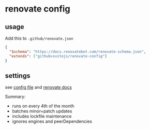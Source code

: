 # renovate config

## usage

Add this to `.github/renovate.json`
```json
{
  "$schema": "https://docs.renovatebot.com/renovate-schema.json",
  "extends": ["github>svitejs/renovate-config"]
}
```

## settings

see [config file](./default.json) and [renovate docs](https://docs.renovatebot.com)

Summary:
- runs on every 4th of the month
- batches minor+patch updates
- includes lockfile maintenance
- ignores engines and peerDependencies
